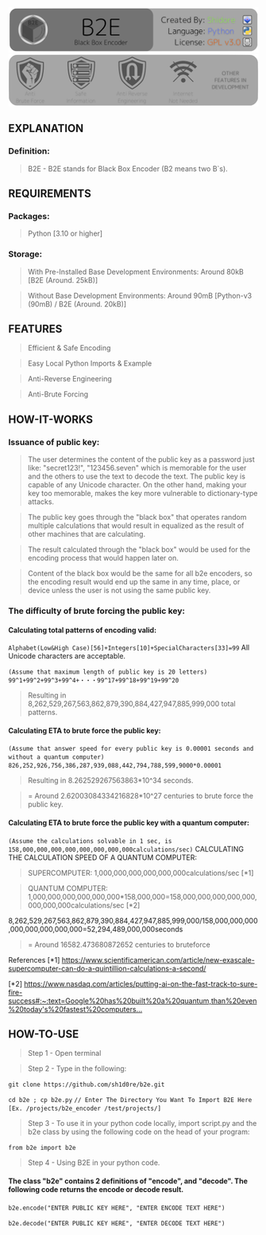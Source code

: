 <img src="/files/readme_images/banner1.png"></img>
<img src="/files/readme_images/banner2.png"></img>

## EXPLANATION
### Definition:
> B2E    - B2E stands for Black Box Encoder (B2 means two B`s).

## REQUIREMENTS
### Packages:
> Python [3.10 or higher]

### Storage:
> With Pre-Installed Base Development Environments: Around 80kB [B2E (Around. 25kB)]

> Without Base Development Environments:            Around 90mB [Python-v3 (90mB) / B2E (Around. 20kB)]

## FEATURES
> Efficient & Safe Encoding

> Easy Local Python Imports & Example

> Anti-Reverse Engineering

> Anti-Brute Forcing

## HOW-IT-WORKS
### Issuance of public key:
> The user determines the content of the public key as a password just like: "secret123!", "123456.seven" which is memorable for the user and the others to use the text to decode the text. The public key is capable of any Unicode character. On the other hand, making your key too memorable, makes the key more vulnerable to dictionary-type attacks.

> The public key goes through the "black box" that operates random multiple calculations that would result in equalized as the result of other machines that are calculating.

> The result calculated through the "black box" would be used for the encoding process that would happen later on.

> Content of the black box would be the same for all b2e encoders, so the encoding result would end up the same in any time, place, or device unless the user is not using the same public key.

### The difficulty of brute forcing the public key:
#### Calculating total patterns of encoding valid:

```Alphabet(Low&High Case)[56]+Integers[10]+SpecialCharacters[33]=99``` All Unicode characters are acceptable.

```(Assume that maximum length of public key is 20 letters) 99^1+99^2+99^3+99^4+・・・99^17+99^18+99^19+99^20```
> Resulting in 8,262,529,267,563,862,879,390,884,427,947,885,999,000 total patterns.

#### Calculating ETA to brute force the public key:
```(Assume that answer speed for every public key is 0.00001 seconds and without a quantum computer) 826,252,926,756,386,287,939,088,442,794,788,599,9000*0.00001```

> Resulting in 8.262529267563863*10^34 seconds.

> = Around 2.62003084334216828*10^27 centuries to brute force the public key.

#### Calculating ETA to brute force the public key with a quantum computer:
```(Assume the calculations solvable in 1 sec, is 158,000,000,000,000,000,000,000,000calculations/sec)```
CALCULATING THE CALCULATION SPEED OF A QUANTUM COMPUTER:
>    SUPERCOMPUTER: 1,000,000,000,000,000,000calculations/sec [*1]

> QUANTUM COMPUTER: 1,000,000,000,000,000,000*158,000,000=158,000,000,000,000,000,000,000,000calculations/sec [*2]

8,262,529,267,563,862,879,390,884,427,947,885,999,000/158,000,000,000,000,000,000,000,000=52,294,489,000,000seconds

> = Around 16582.473680872652 centuries to bruteforce

References
[*1] https://www.scientificamerican.com/article/new-exascale-supercomputer-can-do-a-quintillion-calculations-a-second/

[*2] https://www.nasdaq.com/articles/putting-ai-on-the-fast-track-to-sure-fire-success#:~:text=Google%20has%20built%20a%20quantum,than%20even%20today's%20fastest%20computers…
## HOW-TO-USE
> Step 1 - Open terminal

> Step 2 - Type in the following:

```git clone https://github.com/sh1d0re/b2e.git```

```cd b2e ; cp b2e.py``` ```// Enter The Directory You Want To Import B2E Here [Ex. /projects/b2e_encoder /test/projects/]```

> Step 3 - To use it in your python code locally, import script.py and the b2e class by using the following code on the head of your program:

```from b2e import b2e```

> Step 4 - Using B2E in your python code.
#### The class "b2e" contains 2 definitions of "encode", and "decode". The following code returns the encode or decode result.
```b2e.encode("ENTER PUBLIC KEY HERE", "ENTER ENCODE TEXT HERE")```

```b2e.decode("ENTER PUBLIC KEY HERE", "ENTER DECODE TEXT HERE")```
